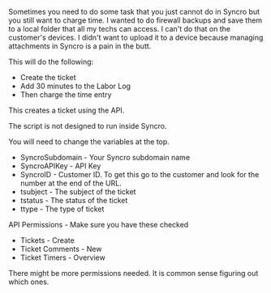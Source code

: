 Sometimes you need to do some task that you just cannot do in Syncro but you still want to charge time. I wanted to do firewall backups and save them to a local folder that all my techs can access. I can't do that on the customer's devices. I didn't want to upload it to a device because managing attachments in Syncro is a pain in the butt.

This will do the following:
- Create the ticket
- Add 30 minutes to the Labor Log
- Then charge the time entry

This creates a ticket using the API. 

The script is not designed to run inside Syncro.

You will need to change the variables at the top.
- SyncroSubdomain - Your Syncro subdomain name
- SyncroAPIKey - API Key
- SyncroID - Customer ID. To get this go to the customer and look for the number at the end of the URL.
- tsubject - The subject of the ticket
- tstatus - The status of the ticket
- ttype - The type of ticket

API Permissions - Make sure you have these checked
- Tickets - Create
- Ticket Comments - New
- Ticket Timers - Overview

There might be more permissions needed. It is common sense figuring out which ones.

